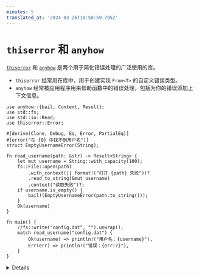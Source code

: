 ```yaml
---
minutes: 5
translated_at: '2024-03-26T10:58:59.795Z'
---
```


# `thiserror` 和 `anyhow`

[`thiserror`](https://docs.rs/thiserror/) 和 [`anyhow`](https://docs.rs/anyhow/) 是两个用于简化错误处理的广泛使用的库。

- `thiserror` 经常用在库中，用于创建实现 `From<T>` 的自定义错误类型。
- `anyhow` 经常被应用程序用来帮助函数中的错误处理，包括为你的错误添加上下文信息。

```rust,editable,compile_fail
use anyhow::{bail, Context, Result};
use std::fs;
use std::io::Read;
use thiserror::Error;

#[derive(Clone, Debug, Eq, Error, PartialEq)]
#[error("在 {0} 中找不到用户名")]
struct EmptyUsernameError(String);

fn read_username(path: &str) -> Result<String> {
    let mut username = String::with_capacity(100);
    fs::File::open(path)
        .with_context(|| format!("打开 {path} 失败"))?
        .read_to_string(&mut username)
        .context("读取失败")?;
    if username.is_empty() {
        bail!(EmptyUsernameError(path.to_string()));
    }
    Ok(username)
}

fn main() {
    //fs::write("config.dat", "").unwrap();
    match read_username("config.dat") {
        Ok(username) => println!("用户名：{username}"),
        Err(err) => println!("错误：{err:?}"),
    }
}
```

<details>

## `thiserror`

- `Error` 导出宏由 `thiserror` 提供，并具有许多有用的属性，以帮助以紧凑的方式定义错误类型。
- `std::error::Error` 特性会自动实现。
- 从 `#[error]` 中获取的信息被用来派生 `Display` 特性。

## `anyhow`

- `anyhow::Error` 本质上是 `Box<dyn Error>` 的包装器。因此，它通常不是库的公共 API 的好选择，但在应用中被广泛使用。
- `anyhow::Result<V>` 是 `Result<V, anyhow::Error>` 的类型别名。
- 其内部的实际错误类型可以被提取出来进行检查。
- `anyhow::Result<T>` 提供的功能对 Go 开发者来说可能会感觉熟悉，因为它提供了与 Go 中的 `(T, error)` 类似的使用模式和舒适度。
- `anyhow::Context` 是为标准 `Result` 和

`Option` 类型。 `use anyhow::Context` 是必需的，以便在这些类型上启用 `.context()` 和
`.with_context()`。

</details>
